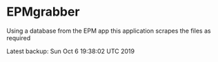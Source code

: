 # EPMgrabber
Using a database from the EPM app this application scrapes the files as required


Latest backup: Sun Oct 6 19:38:02 UTC 2019
